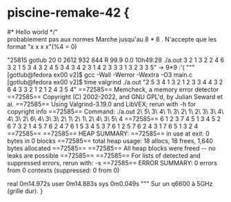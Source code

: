 # piscine-remake-42 {
#\* Hello world */"  
probablement pas aux normes 
Marche jusqu'au 8 * 8 . N'accepte que les format "x x x x"(%4 = 0)

"25815 gotlub      20   0  2612   932   844 R  99.9  0.0 10h49:28 ./a.out 3 2 1 3 2 2 4 6 3 2 1 5 3 4 3 2 4 5 3 4 3 4 2 3 1 4 2 3 3 3 1 3 2 3 3 5"
-> 9*9 :'(
"""
[gotlub@fedora ex00 v2]$ gcc -Wall -Werror -Wextra -O3 main.c
[gotlub@fedora ex00 v2]$ time valgrind ./a.out "2 5 3 4 1 3 2 1 2 3 3 4 4 3 2 6 4 3 3 2 1 2 1 2 4 3 5 4"
==72585== Memcheck, a memory error detector
==72585== Copyright (C) 2002-2022, and GNU GPL'd, by Julian Seward et al.
==72585== Using Valgrind-3.19.0 and LibVEX; rerun with -h for copyright info
==72585== Command: ./a.out 2\ 5\ 3\ 4\ 1\ 3\ 2\ 1\ 2\ 3\ 3\ 4\ 4\ 3\ 2\ 6\ 4\ 3\ 3\ 2\ 1\ 2\ 1\ 2\ 4\ 3\ 5\ 4
==72585== 
6 1 2 3 7 4 5 
1 3 4 5 2 6 7 
3 2 1 4 5 7 6 
2 4 7 6 1 5 3 
4 5 3 7 6 1 2 
5 7 6 2 4 3 1 
7 6 5 1 3 2 4 
==72585== 
==72585== HEAP SUMMARY:
==72585==     in use at exit: 0 bytes in 0 blocks
==72585==   total heap usage: 18 allocs, 18 frees, 1,640 bytes allocated
==72585== 
==72585== All heap blocks were freed -- no leaks are possible
==72585== 
==72585== For lists of detected and suppressed errors, rerun with: -s
==72585== ERROR SUMMARY: 0 errors from 0 contexts (suppressed: 0 from 0)

real	0m14.972s
user	0m14.883s
sys	0m0.049s
"""
 Sur un q6600 à 5GHz (grille dur).
}
